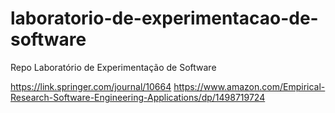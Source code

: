 # laboratorio-de-experimentacao-de-software
Repo Laboratório de Experimentação de Software

https://link.springer.com/journal/10664
https://www.amazon.com/Empirical-Research-Software-Engineering-Applications/dp/1498719724
<br>
